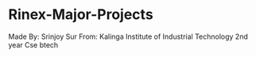 # Rinex-Major-Projects
Made By:
Srinjoy Sur
From:
Kalinga Institute of Industrial Technology
2nd year
Cse btech
